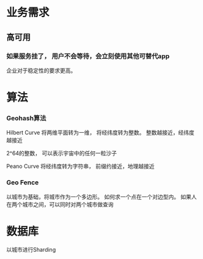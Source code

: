 # 业务需求

## 高可用
### 如果服务挂了， 用户不会等待，会立刻使用其他可替代app
企业对于稳定性的要求更高。 

# 算法

### Geohash算法
Hilbert Curve 将两维平面转为一维， 将经纬度转为整数。 整数越接近，经纬度越接近



2^64的整数， 可以表示宇宙中的任何一粒沙子


Peano Curve 将经纬度转为字符串， 前缀约接近，地理越接近

### Geo Fence
以城市为基础，将城市作为一个多边形。 如何求一个点在一个对边型内。
如果人在两个城市之间，可以同时对两个城市做查询

# 数据库

以城市进行Sharding
